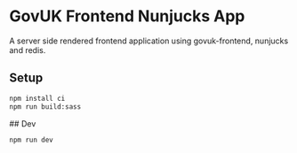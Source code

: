# GovUK Frontend Nunjucks App
A server side rendered frontend application using govuk-frontend, nunjucks and redis. 


## Setup

```bash
npm install ci
npm run build:sass
```

## Dev
```bash
npm run dev
```